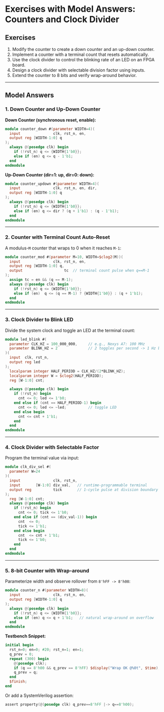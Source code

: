# Exercises with Model Answers: Counters and Clock Divider

## Exercises
1. Modify the counter to create a down counter and an up-down counter.
2. Implement a counter with a terminal count that resets automatically.
3. Use the clock divider to control the blinking rate of an LED on an FPGA board.
4. Design a clock divider with selectable division factor using inputs.
5. Extend the counter to 8 bits and verify wrap-around behavior.

---

## Model Answers

### 1. Down Counter and Up-Down Counter
**Down Counter (synchronous reset, enable):**
```verilog
module counter_down #(parameter WIDTH=4)(
  input               clk, rst_n, en,
  output reg [WIDTH-1:0] q
);
  always @(posedge clk) begin
    if (!rst_n) q <= {WIDTH{1'b0}};
    else if (en) q <= q - 1'b1;
  end
endmodule
```

**Up-Down Counter (dir=1: up, dir=0: down):**
```verilog
module counter_updown #(parameter WIDTH=4)(
  input               clk, rst_n, en, dir,
  output reg [WIDTH-1:0] q
);
  always @(posedge clk) begin
    if (!rst_n) q <= {WIDTH{1'b0}};
    else if (en) q <= dir ? (q + 1'b1) : (q - 1'b1);
  end
endmodule
```

---

### 2. Counter with Terminal Count Auto-Reset
A modulus-`M` counter that wraps to 0 when it reaches `M-1`:
```verilog
module counter_mod #(parameter M=10, WIDTH=$clog2(M))(
  input               clk, rst_n, en,
  output reg [WIDTH-1:0] q,
  output                   tc  // terminal count pulse when q==M-1
);
  assign tc = en && (q == M-1);
  always @(posedge clk) begin
    if (!rst_n) q <= {WIDTH{1'b0}};
    else if (en)  q <= (q == M-1) ? {WIDTH{1'b0}} : (q + 1'b1);
  end
endmodule
```

---

### 3. Clock Divider to Blink LED
Divide the system clock and toggle an LED at the terminal count:
```verilog
module led_blink #(
  parameter CLK_HZ = 100_000_000,     // e.g., Nexys A7: 100 MHz
  parameter BLINK_HZ = 2              // 2 toggles per second -> 1 Hz blink
)(
  input  clk, rst_n,
  output reg led
);
  localparam integer HALF_PERIOD = CLK_HZ/(2*BLINK_HZ);
  localparam integer W = $clog2(HALF_PERIOD);
  reg [W-1:0] cnt;

  always @(posedge clk) begin
    if (!rst_n) begin
      cnt <= 0; led <= 1'b0;
    end else if (cnt == HALF_PERIOD-1) begin
      cnt <= 0; led <= ~led;          // toggle LED
    end else begin
      cnt <= cnt + 1'b1;
    end
  end
endmodule
```

---

### 4. Clock Divider with Selectable Factor
Program the terminal value via input:
```verilog
module clk_div_sel #(
  parameter W=24
)(
  input               clk, rst_n,
  input       [W-1:0] div_val,   // runtime-programmable terminal
  output reg          tick       // 1-cycle pulse at division boundary
);
  reg [W-1:0] cnt;
  always @(posedge clk) begin
    if (!rst_n) begin
      cnt <= 0; tick <= 1'b0;
    end else if (cnt == (div_val-1)) begin
      cnt  <= 0;
      tick <= 1'b1;
    end else begin
      cnt  <= cnt + 1'b1;
      tick <= 1'b0;
    end
  end
endmodule
```

---

### 5. 8-bit Counter with Wrap-around
Parameterize width and observe rollover from `8'hFF -> 8'h00`:
```verilog
module counter_n #(parameter WIDTH=8)(
  input               clk, rst_n, en,
  output reg [WIDTH-1:0] q
);
  always @(posedge clk) begin
    if (!rst_n) q <= {WIDTH{1'b0}};
    else if (en) q <= q + 1'b1;   // natural wrap-around on overflow
  end
endmodule
```

**Testbench Snippet:**
```verilog
initial begin
  rst_n=0; en=0; #20; rst_n=1; en=1;
  q_prev = 0;
  repeat (300) begin
    @(posedge clk);
    if (q == 8'h00 && q_prev == 8'hFF) $display("Wrap OK @%0t", $time);
    q_prev = q;
  end
  $finish;
end
```
Or add a SystemVerilog assertion:
```verilog
assert property(@(posedge clk) q_prev==8'hFF |-> q==8'h00);
```

